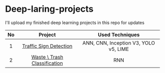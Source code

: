 # Deep-laring-projects
I'll upload my finished deep learning projects in this repo for updates



|      No     |  Project         |     Used Techniques        |  
|     :---:    |     :---:      |     :---:      |  
| 1     | [Traffic Sign Detection ](https://github.com/Zinwaiyan274/Self-driving-car-feature-Traffic-Sign-Detection-)   |  ANN, CNN, Inception V3, YOLO v5, LIME|
| 2     | [Waste \ Trash Classification](https://github.com/Zinwaiyan274/Residual-Neural-Network-for-Waste-Classification)   |  RNN |
